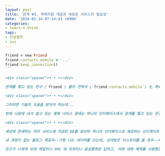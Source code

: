 ```yaml
---
layout: post
title: '관계 #3, 객체지향 개념과 새로운 서비스의 필요성'
date: '2010-02-14 07:34:43 +0900'
categories:
- learn-n-think
tags:
- 인생철학
- sns
---
```


```ruby
friend = new Friend
friend.contacts.mobile = '...'
friend.keep_connection()
``` 

<div class="spacer">• • •</div>

관계를 맺고 있는 친구 (`friend`) 들의 연락처 (`friend.contacts.mobile`) 는 계속 변한다. 연말, 명절에 인사를 위한 SMS 나 Email 을 보내면 (`friend.keep_connection()`) 1/3 은 반송된다. 나와 연결된 친구들의 연락처가 자동으로 변경되는 방법은? 그들이 내 주소록에 자신의 변경 주소를 직접 업데이트하는 것.

<div class="spacer">• • •</div>

그러려면 기술의 도움을 받아야 하는데...

현재 시점에 내가 알고 있는 몇몇 서비스 중에는 하나의 인터페이스에서 관계를 맺고 있는 친구들의 속성 값들이 자동으로 업데이트 되면서, Email, 전화, 메신저, 트위터, 블로그 등을 이용해 관계 유지 활동을 (장소와 시간에 무관하게) 할 수 있게 해 주는 서비스는 없는 것 같다.

<div class="spacer">• • •</div>

세상에 존재하는 여러 서비스에 저장된 DB를 읽어와 하나의 인터페이스로 제공하는 신디케이트 서비스와, 그 서비스에 묶여서 동작하는 (PC 및 이동 장치용) 클라이언트가 있으면 좋을 텐데... 라고 생각해 본다.

내 계정이 없는 블로그 제공자--가령 나는 네이버를 쓰는데, 상대방은 티스토리를 쓸 경우--에 쓴 포스트에 대한 댓글에 대한 답글이 신디케이트 서비스를 타고 내 클라이언트로 전달되고, 내가 다시 답글한 것은 말풍선으로 쓰레딩되면 좋잖아. (댓글에 대한 답글을 확인하기 위해 해당 블로그를 찾아가지 않으면 확인할 방법이 없고, 대화는 거기서 여지없이 단절되었다.)

친구가 나에게 보낸 메일이나 SMS 에 트위터나 음성통화로 답하고, 어떤 대화 매체를 사용했건 하나의 인터페이스에 그 대화내용이 (적어도 로그라도) 말풍선으로 쓰레딩되는, 그런 서비스와 클라이언트가 있으면 얼마나 편리할까?
